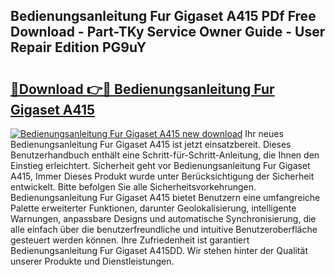 ## Bedienungsanleitung Fur Gigaset A415 PDf Free Download - Part-TKy Service Owner Guide - User Repair Edition PG9uY

# <h2><a href="http://df1kzsq.blite.top/?on=Bedienungsanleitung+Fur+Gigaset+A415">🔗Download 👉🔴 Bedienungsanleitung Fur Gigaset A415</a></h2>

[![Bedienungsanleitung Fur Gigaset A415 new download](https://i.imgur.com/lujVjoI.png)](http://df1kzsq.blite.top/?on=Bedienungsanleitung+Fur+Gigaset+A415)
Ihr neues Bedienungsanleitung Fur Gigaset A415 ist jetzt einsatzbereit. Dieses Benutzerhandbuch enthält eine Schritt-für-Schritt-Anleitung, die Ihnen den Einstieg erleichtert. Sicherheit geht vor Bedienungsanleitung Fur Gigaset A415, Immer Dieses Produkt wurde unter Berücksichtigung der Sicherheit entwickelt. Bitte befolgen Sie alle Sicherheitsvorkehrungen. Bedienungsanleitung Fur Gigaset A415 bietet Benutzern eine umfangreiche Palette erweiterter Funktionen, darunter Geolokalisierung, intelligente Warnungen, anpassbare Designs und automatische Synchronisierung, die alle einfach über die benutzerfreundliche und intuitive Benutzeroberfläche gesteuert werden können. Ihre Zufriedenheit ist garantiert Bedienungsanleitung Fur Gigaset A415DD. Wir stehen hinter der Qualität unserer Produkte und Dienstleistungen.
